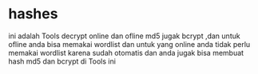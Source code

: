 # hashes
ini adalah Tools decrypt online dan ofline md5 jugak bcrypt ,dan untuk ofline anda bisa memakai wordlist dan untuk yang online anda tidak perlu memakai wordlist karena sudah otomatis dan anda jugak bisa membuat hash md5 dan bcrypt di Tools ini
